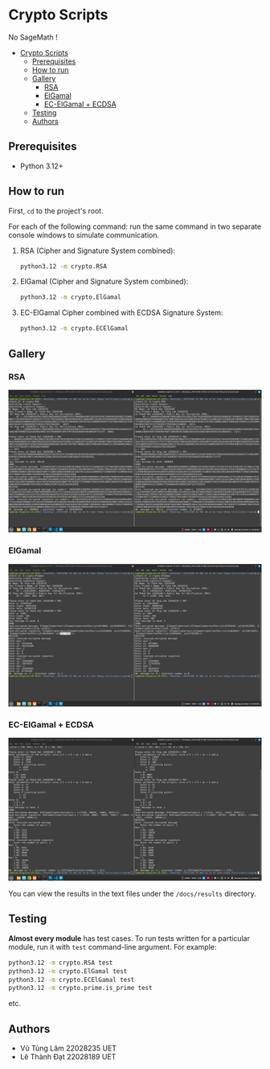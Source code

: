 # Crypto Scripts

No SageMath !

- [Crypto Scripts](#crypto-scripts)
  - [Prerequisites](#prerequisites)
  - [How to run](#how-to-run)
  - [Gallery](#gallery)
    - [RSA](#rsa)
    - [ElGamal](#elgamal)
    - [EC-ElGamal + ECDSA](#ec-elgamal--ecdsa)
  - [Testing](#testing)
  - [Authors](#authors)

## Prerequisites

- Python 3.12+

## How to run

First, `cd` to the project's root.

For each of the following command: run the
same command in two separate console windows
to simulate communication.

1. RSA (Cipher and Signature System combined):

    ```sh
    python3.12 -m crypto.RSA
    ```

2. ElGamal (Cipher and Signature System combined):

    ```sh
    python3.12 -m crypto.ElGamal
    ```

3. EC-ElGamal Cipher combined with ECDSA Signature System:

    ```sh
    python3.12 -m crypto.ECElGamal
    ```

## Gallery

### RSA

![RSA](./docs/results/RSA.png)

### ElGamal

![ElGamal](./docs/results/ElGamal.png)

### EC-ElGamal + ECDSA

![EC-ElGamal + ECDSA](./docs/results/ECElGamal+ECDSA.png)

You can view the results in the text files
under the `/docs/results` directory.

## Testing

**Almost every module** has test cases. To run tests written
for a particular module, run it with `test` command-line
argument. For example:

```sh
python3.12 -m crypto.RSA test
python3.12 -m crypto.ElGamal test
python3.12 -m crypto.ECElGamal test
python3.12 -m crypto.prime.is_prime test
```

etc.

## Authors

- Vũ Tùng Lâm 22028235 UET
- Lê Thành Đạt 22028189 UET
